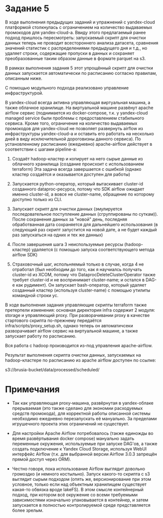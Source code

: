 # Задание 5

В ходе выполнения предыдущих заданий и упражнений с yandex-cloud платформой столкнулась с ограничением на количество выдаваемых промокодов для yandex-cloud-а. Ввиду этого предлагаемый ранее подход пришлось пересмотреть: запускаемый скрипт для очистки данных теперь не проводит всестороннего анализа датасета, сравнения значений статистик с распределениями предыдущего дня и т.д., но удаляет строки, содержащие пропуски в данных и сохраняет преобразованные таким образом данные в формате parquet на s3.

В рамках выполнения задания 5 этот упрощённый скрипт для очистки данных запускается автоматически по расписанию согласно правилам, описанным ниже.

С помощью модульного подхода реализовано управление инфраструктурой.

В yandex-cloud всегда активна управляющая виртуальная машина, а также облачное хранилище. На виртуальной машине развёнут apache airflow сервис (поднимается из docker-compose, т.к. у yandex-cloud managed service были проблемы с предоставлением стабильного сервиса. Кроме того, ограничение на количество выдаваемых промокодов для yandex-cloud не позволяет развернуть airflow из инфраструктуры yandex-cloud-а и оставить его работать на несколько дней в виду исключительной дороговизны данного сервиса). По установленному расписанию (ежедневно) apache-airflow действует в соответствии с шагами pipeline-а:

1. Создаёт hadoop-кластер и копирует на него сырые данные из облачного хранилища (создание происхоит с использованием terraform)
Эта задача всегда завершается с ошибкой (однако кластер создаётся и оказывается доступен для работы)

2. Запускается python-оператор, который вытаскивает cluster-id созданного dataproc-ресурса, потому что SDK airflow ожидает именно cluster-id, а вовсе не cluster-name, обращение по которому доступно только из CLI.

3. Запускает скрипт для очистки данных (эмулируется последовательное поступление данных (сгруппированы по суткам)). После сохранения данных за "новой" день, последняя обработванная дата сохраняется для дальнейшего использования (в следующий раз скрипт запустится на новой дате, а не будет каждый раз запускаться на одних и тех же данных)

4. После завершения шага 3 неиспользуемые ресурсы (hadoop-кластер) удаляется (с помощью запуска соответствующего метода airflow SDK)

5. Страховочный шаг, испольняемый только в случае, когда 4 не отработал (был необходим до того, как я научиалсь получать cluster-id из XCOM, потому что DataprocDeleteClusterOperator также требует cluster-id и не воспринимает cluster-name; и остался в DAG-е как рудимент). Он запускает bash-оператор, который удаляет созданный кластер (используя cluster-name) с помощью утилиты командной строки yc.

В ходе выполнения задания управляющие скрипты terraform также претерпели изменения: основная директория infra содержит 2 модуля: storage и управляющий proxy.
При разворачивании proxy в качестве стартового скрипта по-прежнему передаётся infra/scripts/proxy_setup.sh, однако теперь он автоматичсеки разворачивает airflow сервис на виртуальной машине, а также запускает работу по расписанию.

Вся работа с hadoop производится из-под управления apache-airflow.

Результат выполнения скрипта очистки данных, запускаемых на hadoop-кластере по расписанию из apache airflow доступен по ссылке:

s3://brusia-bucket/data/processed/scheduled/

# Примечания

- Так как управляющая proxy-машина, развёрнутая в yandex-облаке прерываемая (это также сделано для экономии расходуемых средств промокода), для корректной работы описанной системы необходимо ежедневно перезапускать её мануально. За пределами игрушечного проекта этих ограничений не существует.

- Для настройки Apache Airflow потребовалось (также единожды во время развёртывания docker compose) мануально задать переменные окружения, используемые при запуске DAG'ов, а также создать подключение к Yandex Cloud Storage, используя WebUI интерфейс Airflow (т.к. для выбранной версии Аirflow 3.0.3 запрещён прямой доступ через ORM).

- Честно говоря, пока использование Airflow выглядит довольно громоздко (и немного костыльно). Запуск какого-то скрипта с s3 выглядит сырым подходом (опять же, версионирование при этом условное, только если над объектным хранилищем существует какая-то обвязка вроде lakeFS). В этом смысле контейнерный подход, при котором всё окружение со всеми требуемыми зависимостями изначально упаковывается в контейнер, и затем запускается в полностью контролируемой среде представляется более зрелым.
